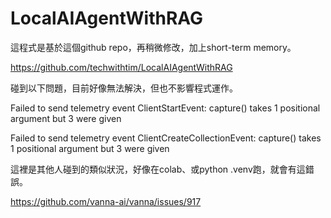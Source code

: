 # LocalAIAgentWithRAG

這程式是基於這個github repo，再稍微修改，加上short-term memory。

https://github.com/techwithtim/LocalAIAgentWithRAG


碰到以下問題，目前好像無法解決，但也不影響程式運作。

Failed to send telemetry event ClientStartEvent: capture() takes 1 positional argument but 3 were given

Failed to send telemetry event ClientCreateCollectionEvent: capture() takes 1 positional argument but 3 were given

這裡是其他人碰到的類似狀況，好像在colab、或python .venv跑，就會有這錯誤。

https://github.com/vanna-ai/vanna/issues/917
